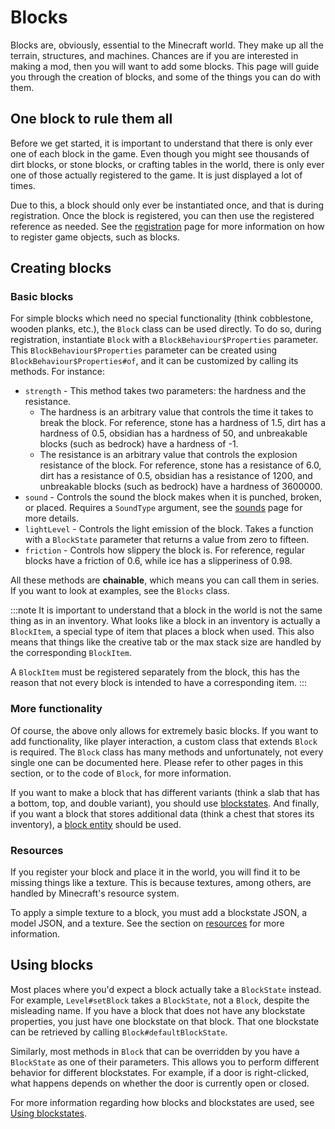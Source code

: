 Blocks
======

Blocks are, obviously, essential to the Minecraft world. They make up all the terrain, structures, and machines. Chances are if you are interested in making a mod, then you will want to add some blocks. This page will guide you through the creation of blocks, and some of the things you can do with them.

One block to rule them all
--------------------------

Before we get started, it is important to understand that there is only ever one of each block in the game. Even though you might see thousands of dirt blocks, or stone blocks, or crafting tables in the world, there is only ever one of those actually registered to the game. It is just displayed a lot of times.

Due to this, a block should only ever be instantiated once, and that is during registration. Once the block is registered, you can then use the registered reference as needed. See the [registration] page for more information on how to register game objects, such as blocks.

Creating blocks
---------------

### Basic blocks

For simple blocks which need no special functionality (think cobblestone, wooden planks, etc.), the `Block` class can be used directly. To do so, during registration, instantiate `Block` with a `BlockBehaviour$Properties` parameter. This `BlockBehaviour$Properties` parameter can be created using `BlockBehaviour$Properties#of`, and it can be customized by calling its methods. For instance:

- `strength` - This method takes two parameters: the hardness and the resistance.
    - The hardness is an arbitrary value that controls the time it takes to break the block. For reference, stone has a hardness of 1.5, dirt has a hardness of 0.5, obsidian has a hardness of 50, and unbreakable blocks (such as bedrock) have a hardness of -1.
    - The resistance is an arbitrary value that controls the explosion resistance of the block. For reference, stone has a resistance of 6.0, dirt has a resistance of 0.5, obsidian has a resistance of 1200, and unbreakable blocks (such as bedrock) have a hardness of 3600000.
- `sound` - Controls the sound the block makes when it is punched, broken, or placed. Requires a `SoundType` argument, see the [sounds] page for more details.
- `lightLevel` - Controls the light emission of the block. Takes a function with a `BlockState` parameter that returns a value from zero to fifteen.
- `friction` - Controls how slippery the block is. For reference, regular blocks have a friction of 0.6, while ice has a slipperiness of 0.98.

All these methods are **chainable**, which means you can call them in series. If you want to look at examples, see the `Blocks` class.

:::note
It is important to understand that a block in the world is not the same thing as in an inventory. What looks like a block in an inventory is actually a `BlockItem`, a special type of item that places a block when used. This also means that things like the creative tab or the max stack size are handled by the corresponding `BlockItem`.

A `BlockItem` must be registered separately from the block, this has the reason that not every block is intended to have a corresponding item.
:::

### More functionality

Of course, the above only allows for extremely basic blocks. If you want to add functionality, like player interaction, a custom class that extends `Block` is required. The `Block` class has many methods and unfortunately, not every single one can be documented here. Please refer to other pages in this section, or to the code of `Block`, for more information.

If you want to make a block that has different variants (think a slab that has a bottom, top, and double variant), you should use [blockstates]. And finally, if you want a block that stores additional data (think a chest that stores its inventory), a [block entity] should be used.

### Resources

If you register your block and place it in the world, you will find it to be missing things like a texture. This is because textures, among others, are handled by Minecraft's resource system.

To apply a simple texture to a block, you must add a blockstate JSON, a model JSON, and a texture. See the section on [resources] for more information.

Using blocks
------------

Most places where you'd expect a block actually take a `BlockState` instead. For example, `Level#setBlock` takes a `BlockState`, not a `Block`, despite the misleading name. If you have a block that does not have any blockstate properties, you just have one blockstate on that block. That one blockstate can be retrieved by calling `Block#defaultBlockState`.

Similarly, most methods in `Block` that can be overridden by you have a `BlockState` as one of their parameters. This allows you to perform different behavior for different blockstates. For example, if a door is right-clicked, what happens depends on whether the door is currently open or closed.

For more information regarding how blocks and blockstates are used, see [Using blockstates].

[block entity]: ../blockentities/index.md
[blockstates]: states.md
[registration]: ../concepts/registries.md#methods-for-registering
[resources]: ../resources/client/index.md
[sounds]: ../gameeffects/sounds.md
[Using blockstates]: states.md#using-blockstates

